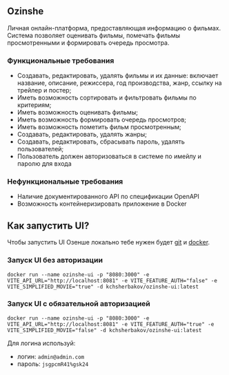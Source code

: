 ## Ozinshe

Личная онлайн-платформа, предоставляющая информацию о фильмах. Система позволяет оценивать фильмы, помечать фильмы 
просмотренными и формировать очередь просмотра.

### Функциональные требования

* Создавать, редактировать, удалять фильмы и их данные: включает название, описание, режиссера, год производства, жанр, ссылку на трейлер и постер;
* Иметь возможность сортировать и фильтровать фильмы по критериям;
* Иметь возможность оценивать фильмы;
* Иметь возможность формировать очередь просмотров;
* Иметь возможность пометить фильм просмотренным;
* Создавать, редактировать, удалять жанры;
* Создавать, редактировать, сбрасывать пароль, удалять пользователей;
* Пользователь должен авторизоваться в системе по имейлу и паролю для входа

### Нефункциональные требования

* Наличие документированного API по спецификации OpenAPI
* Возможность контейнеризировать приложение в Docker

## Как запустить UI?

Чтобы запустить UI Озенше локально тебе нужен будет [git](https://git-scm.com/) и [docker](https://www.docker.com/).  

### Запуск UI без авторизации

```
docker run --name ozinshe-ui -p "8080:3000" -e VITE_API_URL="http://localhost:8081" -e VITE_FEATURE_AUTH="false" -e VITE_SIMPLIFIED_MOVIE="true" -d kchsherbakov/ozinshe-ui:latest
```

### Запуск UI с обязательной авторизацией

```
docker run --name ozinshe-ui -p "8080:3000" -e VITE_API_URL="http://localhost:8081" -e VITE_FEATURE_AUTH="true" -e VITE_SIMPLIFIED_MOVIE="false" -d kchsherbakov/ozinshe-ui:latest
```

Для логина используй:
* логин: `admin@admin.com`
* пароль: `jsgpcmR41%gsk24`
